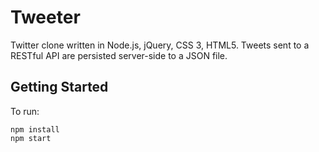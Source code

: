 # Tweeter

Twitter clone written in Node.js, jQuery, CSS 3, HTML5. Tweets sent to a RESTful API are persisted server-side to a JSON file.

## Getting Started

To run:

```
npm install
npm start
```